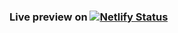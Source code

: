### Live preview on [![Netlify Status](https://api.netlify.com/api/v1/badges/ab9eabd5-afb5-4acb-b77d-13196f9d7ac8/deploy-status)](https://interactive-navigation.netlify.app/)
